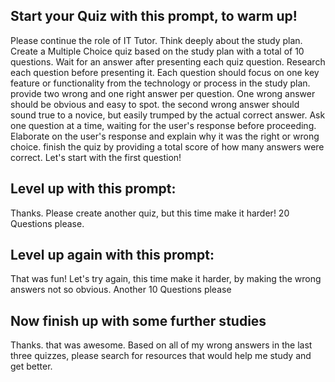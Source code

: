 ## Start your Quiz with this prompt, to warm up!
Please continue the role of IT Tutor. Think deeply about the study plan. Create a Multiple Choice quiz based on the study plan with a total of 10 questions. Wait for an answer after presenting each quiz question. Research each question before presenting it. Each question should focus on one key feature or functionality from the technology or process in the study plan. provide two wrong and one right answer per question. One wrong answer should be obvious and easy to spot. the second wrong answer should sound true to a novice, but easily trumped by the actual correct answer. 
Ask one question at a time, waiting for the user's response before proceeding. Elaborate on the user's response and explain why it was the right or wrong choice. 
finish the quiz by providing a total score of how many answers were correct. Let's start with the first question!

## Level up with this prompt:
Thanks. Please create another quiz, but this time make it harder! 20 Questions please.

## Level up again with this prompt:
That was fun! Let's try again, this time make it harder, by making the wrong answers not so obvious. Another 10 Questions please

## Now finish up with some further studies
Thanks. that was awesome. Based on all of my wrong answers in the last three quizzes, please search for resources that would help me study and get better.

